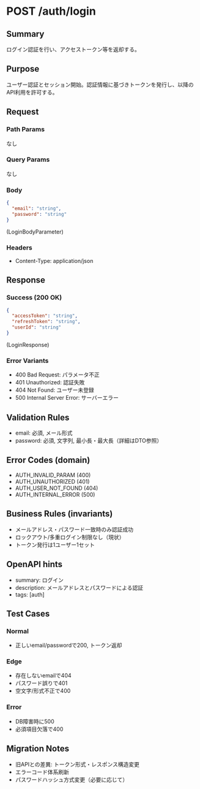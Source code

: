 # POST /auth/login

## Summary
ログイン認証を行い、アクセストークン等を返却する。

## Purpose
ユーザー認証とセッション開始。認証情報に基づきトークンを発行し、以降のAPI利用を許可する。

## Request

### Path Params
なし

### Query Params
なし

### Body
```json
{
  "email": "string",
  "password": "string"
}
```
(LoginBodyParameter)

### Headers
- Content-Type: application/json

## Response

### Success (200 OK)
```json
{
  "accessToken": "string",
  "refreshToken": "string",
  "userId": "string"
}
```
(LoginResponse)

### Error Variants
- 400 Bad Request: パラメータ不正
- 401 Unauthorized: 認証失敗
- 404 Not Found: ユーザー未登録
- 500 Internal Server Error: サーバーエラー

## Validation Rules
- email: 必須, メール形式
- password: 必須, 文字列, 最小長・最大長（詳細はDTO参照）

## Error Codes (domain)
- AUTH_INVALID_PARAM (400)
- AUTH_UNAUTHORIZED (401)
- AUTH_USER_NOT_FOUND (404)
- AUTH_INTERNAL_ERROR (500)

## Business Rules (invariants)
- メールアドレス・パスワード一致時のみ認証成功
- ロックアウト/多重ログイン制限なし（現状）
- トークン発行は1ユーザー1セット

## OpenAPI hints
- summary: ログイン
- description: メールアドレスとパスワードによる認証
- tags: [auth]

## Test Cases

### Normal
- 正しいemail/passwordで200, トークン返却

### Edge
- 存在しないemailで404
- パスワード誤りで401
- 空文字/形式不正で400

### Error
- DB障害時に500
- 必須項目欠落で400

## Migration Notes
- 旧APIとの差異: トークン形式・レスポンス構造変更
- エラーコード体系刷新
- パスワードハッシュ方式変更（必要に応じて）
